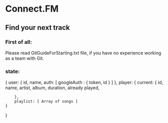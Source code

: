 # Connect.FM
## Find your next track


### First of all:
Please read GitGuideForStarting.txt file, if you have no experience working as a team with Git. 

### state:
{
    user: {
        id,
        name,
        auth: [
            googleAuth : {
                token, 
                id
            }
        ]
    },
    player: {
        current: {
            id,
            name,
            artist,
            album,
            duration,
            already played,

        },
        playlist: [ Array of songs ]
    }
}
